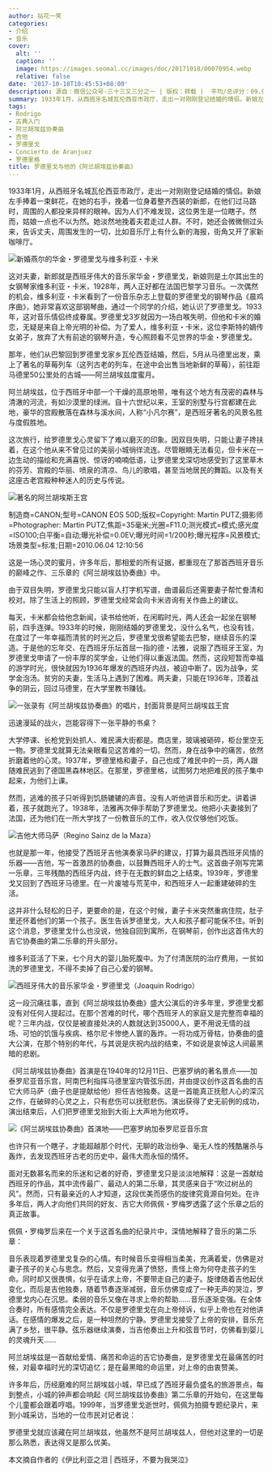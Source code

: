 ```yaml
---
author: 拈花一笑
categories:
- 介绍
- 音乐
cover:
  alt: ''
  caption: ''
  image: https://images.soomal.cc/images/doc/20171018/00070954.webp
  relative: false
date: '2017-10-18T10:45:53+08:00'
description: 源自：微信公众号-三十三又三分之一 | 版权：转载 |  平均/总评分：09.92/119
summary: 1933年1月，从西班牙名城瓦伦西亚市政厅，走出一对刚刚登记结婚的情侣。新娘左手捧着一束鲜花，在她的右手，挽着一位身着整齐西装的新郎，在他们过马路时，周围的人都投来异样的眼神。因为人们不难发现，这位男生是一位瞎子……
tags:
- Rodrigo
- 古典入门
- 阿兰胡埃兹协奏曲
- 吉他
- 罗德里戈
- Concierto de Aranjuez
- 罗德里格
title: 罗德里戈与他的《阿兰胡埃兹协奏曲》
---
```


1933年1月，从西班牙名城瓦伦西亚市政厅，走出一对刚刚登记结婚的情侣。新娘左手捧着一束鲜花，在她的右手，挽着一位身着整齐西装的新郎，在他们过马路时，周围的人都投来异样的眼神。因为人们不难发现，这位男生是一位瞎子。然而，姑娘一点也不以为然。她淡然地挽着夫君走过人群。不时，她还会微微侧过头来，告诉丈夫，周围发生的一切，比如音乐厅上有什么新的海报，街角又开了家新咖啡厅。

![新婚燕尔的华金・罗德里戈与维多利亚・卡米](https://images.soomal.cc/images/doc/20171018/00070951_01.webp)





这对夫妻，新郎就是西班牙伟大的音乐家华金・罗德里戈，新娘则是土尔其出生的女钢琴家维多利亚・卡米，1928年，两人正好都在法国巴黎学习音乐。一次偶然的机会，维多利亚・卡米看到了一份音乐杂志上登载的罗德里戈的钢琴作品《晨鸡序曲》，她非常喜欢这部钢琴曲，通过一个同学的介绍，她认识了罗德里戈。1933年，这对音乐情侣终成眷属。罗德里戈3岁就因为一场白喉失明，但他和卡米的婚恋，无疑是来自上帝光明的补偿。为了爱人，维多利亚・卡米，这位李斯特的嫡传女弟子，放弃了大有前途的钢琴升造，专心照顾看不见世界的华金・罗德里戈。

那年，他们从巴黎回到罗德里戈家乡瓦伦西亚结婚，然后，5月从马德里出发，乘上了著名的草莓列车（这列古老的列车，在途中会出售当地新鲜的草莓），前往距马德里50公里处的古城――阿兰胡埃兹度蜜月。

阿兰胡埃兹，位于西班牙中部一个干燥的高原地带，唯有这个地方有茂密的森林与清澈的河流，有如沙漠里的绿洲。自十六世纪以来，王室的别墅与行宫都建在此地，豪华的宫殿散落在森林与溪水间，人称“小凡尔赛”，是西班牙著名的风景名胜与度假胜地。

这次旅行，给罗德里戈心灵留下了难以磨灭的印象。因双目失明，只能让妻子搀扶着，在这个他从来不曾见过的美丽小城徜徉流连。尽管眼睛无法看见，但卡米在一边生动的描绘和充满喜悦、惊讶的喃喃低语，让罗德里戈深切地感受到了这里草木的芬芳、宫殿的华丽、喷泉的清凉、鸟儿的歌唱，甚至当地居民的舞蹈。以及有关这座古老宫殿种种迷人的历史与传说。

![著名的阿兰胡埃斯王宫](https://images.soomal.cc/images/doc/20171018/00070952.webp)

制造商=CANON;型号=CANON EOS 50D;版权=Copyright: Martin PUTZ;摄影师=Photographer: Martin PUTZ;焦距=35毫米;光圈=F11.0;测光模式=模式;感光度=ISO100;白平衡=自动;曝光补偿=0.0EV;曝光时间=1/200秒;曝光程序=风景模式;场景类型=标准;日期=2010.06.04 12:10:56



这是一场心灵的蜜月，许多年后，那相爱的所有证据，都重现在了那首西班牙音乐的巅峰之作、三乐章的《阿兰胡埃兹协奏曲》中。

由于双目失明，罗德里戈只能以盲人打字机写谱，曲谱最后还需要妻子帮忙誊清和校对。除了生活上的照顾，罗德里戈经常会向卡米咨询有关作曲上的建议。

每天，卡米都会给他念新闻，读书给他听，在闲暇时光，两人还会一起坐在钢琴前，四手连弹。1933年的时候，刚刚结婚的罗德里戈，没什么名气，也没有钱，在度过了一年幸福而清贫的时光之后，罗德里戈很希望能去巴黎，继续音乐的深造。于是他的忘年交、在西班牙乐坛首屈一指的德・法雅，说服了西班牙王室，为罗德里戈申请了一份丰厚的奖学金，让他们得以重返法国。然而，这段短暂而幸福的游学时光，很快就因为1936年爆发的西班牙内战，被迫中断了。因为战争，奖学金泡汤。贫穷的夫妻，生活马上遇到了困难。两夫妻，只能在1936年，顶着战争的阴云，回过马德里，在大学里教书赚钱。

![一张录有《阿兰胡埃兹协奏曲》的唱片，封面背景是阿兰胡埃兹王宫](https://images.soomal.cc/images/doc/20171018/00070956.webp)





迅速漫延的战火，岂能容得下一张平静的书桌？

大学停课、长枪党到处抓人、难民满大街都是。商店里，玻璃被砸碎，柜台里空无一物。罗德里戈就算无法亲眼看见这苦难的一切。然而，身在战争中的痛苦，依然折磨着他的心灵。1937年，罗德里格和妻子，自己也成了难民中的一员，两人跟随难民逃到了德国黑森林地区。在那里，罗德里格，试图努力地把难民的孩子集中起来，为他们上课。

然而，逃难的孩子只听得到饥肠辘辘的声音。没有人听他讲音乐和历史。讲着讲着，孩子就跑光了。1938年，法雅再次伸手帮助了罗德里戈。他把小夫妻接到了法国，还为他们在一所大学找了一份教音乐的工作，收入仅仅够他们吃饭。

![吉他大师马萨（Regino Sainz de la Maza）](https://images.soomal.cc/images/doc/20171018/00070974_01.webp)





也就是那一年，他接受了西班牙吉他演奏家马萨的建议，打算为最具西班牙风情的乐器――吉他，写一首激昂的协奏曲，以鼓舞西班牙人的士气。这首曲子刚写完第一乐章，三年残酷的西班牙内战，终于在无数的鲜血之上结束。1939年，罗德里戈又回到了西班牙马德里。在一片废墟与荒芜中，和西班牙人一起重建破碎的生活。

这并非什么轻松的日子，更要命的是，在这个时候，妻子卡米突然重病住院，肚子里还怀着他们的第一个孩子。医生告诉罗德里戈，大人和孩子都可能保不住。听到这个消息，罗德里戈什么也没说，他独自回到寓所，在钢琴前，创作出这首伟大的吉它协奏曲的第二乐章的开头部分。

维多利亚活了下来，七个月大的婴儿胎死腹中。为了付清医院的治疗费用，一贫如洗的罗德里戈，不得不卖掉了自己心爱的钢琴。

![西班牙伟大的音乐家华金・罗德里戈（Joaquin Rodrigo）](https://images.soomal.cc/images/doc/20171018/00070953.webp)





这一段沉痛往事，直到《阿兰胡埃兹协奏曲》盛大公演后的许多年里，罗德里戈都没有对任何人提起过。在那个苦难的时代，哪个西班牙人的家庭又是完整而幸福的呢？三年内战，仅仅是被直接处决的人数就达到35000人，更不用说无情的战场、可怕的饥饿与疾病、格尔尼卡惨绝人寰的轰炸。一将功成万骨枯，协奏曲的盛大公演，在那个特别的年代，与其说是庆祝内战的结束，不如说是哀悼这人间最黑暗的悲剧。

《阿兰胡埃兹协奏曲》首演是在1940年的12月11日、巴塞罗纳的著名景点――加泰罗尼亚音乐宫，阿南巴利指挥马德里室内管弦乐团，并由提议创作这首名曲的吉它大师马萨（曲子也是提献给他）担任吉他独奏。这是一首能真正抚慰人心的深沉之作，在破碎的心灵之上，只有悲伤可以抚慰悲伤。演出获得了史无前例的成功，演出结束后，人们把罗德里戈抬到大街上大声地为他欢呼。

![《阿兰胡埃兹协奏曲》首演地――巴塞罗纳加泰罗尼亚音乐宫](https://images.soomal.cc/images/doc/20171018/00070957.webp)





也许只有一个瞎子，才能超越那个时代，无聊的政治纷争、毫无人性的残酷屠杀与轰炸，去发现西班牙古老的历史中，最伟大而永恒的情怀。

面对无数慕名而来的乐迷和记者的好奇，罗德里戈只是淡淡地解释：这是一首献给西班牙的作品，其中流传最广、最动人的第二乐章，其灵感来自于“吹过树丛的风”。然而，只有最亲近的人才知道，这段优美而感伤的旋律究竟源自何处。在许多年后，两人才向他们共同的好友、吉它大师佩佩・罗梅罗透露了这个乐章之后的真正故事。

佩佩・罗梅罗后来在一个关于这首名曲的纪录片中，深情地解释了音乐的第二乐章：


音乐表现着罗德里戈复杂的心情。有时候音乐变得相当柔美，充满着爱，仿佛是对妻子孩子的关心与思念。然后，又变得充满了愤怒，责怪上帝为何夺走孩子的生命。同时却又很畏惧，似乎在请求上帝，不要带走自己的妻子。旋律随着吉他起伏变化，而后是吉他独奏，随着节奏逐渐减弱，音乐仿佛变成了一种无声的哭泣，罗德里戈内心在沉思。柔弱的音乐又像在寻求上帝的帮助……音乐逐渐变强。在全体合奏时，所有感情完全表达。不仅是罗德里戈在向上帝倾诉，似乎上帝也在对他讲话。在感情的爆发之后，是一种坦然的宁静。罗德里戈接受了上帝的安排，音乐充满了乡愁，很平静。弦乐器继续演奏，当吉他奏出上升和弦音节时，仿佛看到婴儿的灵魂升天……


阿兰胡埃兹是一首献给爱情、痛苦和命运的吉它协奏曲，是罗德里戈在最痛苦的时候，对最幸福时光的深切追忆；是在最黑暗的命运里，对上帝的由衷赞美。

许多年后，历经磨难的阿兰胡埃兹小城，早已成了西班牙最负盛名的旅游景点，每到整点，小城的钟声都会响起《阿兰胡埃兹协奏曲》第二乐章的开始句，在这里每个儿童都会跟着哼唱。1999年，当罗德里戈逝世时，佩佩为拍摄专题纪录片，来到小城采访，当地的一位市民对记者说：


罗德里戈就应该藏在阿兰胡埃兹，他虽然不是阿兰胡埃兹人，但他对这里的一切是那么熟悉，表达得又是那么优美。

本文摘自作者的《伊比利亚之泪 | 西班牙，不要为我哭泣》